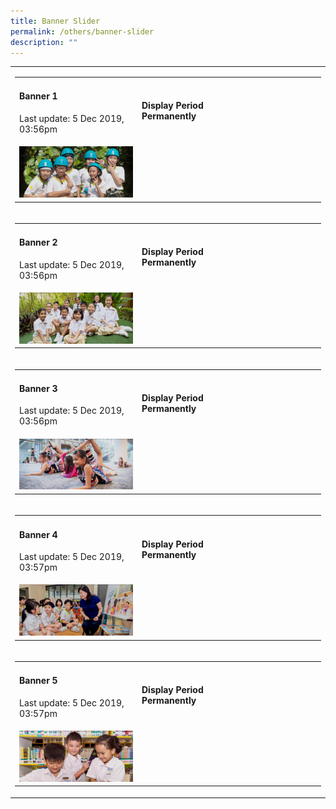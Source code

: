 ```yaml
---
title: Banner Slider
permalink: /others/banner-slider
description: ""
---
```

<table width="100%" cellpadding="0">
<tbody>
<tr>
<td>
<table border="0" width="100%" cellspacing="2" cellpadding="2">
<tbody>
<tr>
<td>
<h4><strong>Banner 1</strong></h4>
<p>Last update: 5 Dec 2019, 03:56pm</p>
</td>
<td colspan="2">
<p><strong>Display Period</strong><br /><strong>Permanently</strong></p>
</td>
</tr>
<tr>
<td width="40%"><img src="/images/banner1.jpg"></td>
</tr>
</tbody>
</table>
</td>
</tr>
<tr>
<td>
<table border="0" width="100%" cellspacing="2" cellpadding="2">
<tbody>
<tr>
<td>
<h4><strong>Banner 2</strong></h4>
<p>Last update: 5 Dec 2019, 03:56pm</p>
</td>
<td colspan="2">
<p><strong>Display Period</strong><br /><strong>Permanently</strong></p>
</td>
</tr>
<tr>
<td width="40%"><img src="/images/banner2.jpg"></td>
</tr>
</tbody>
</table>
</td>
</tr>
<tr>
<td>
<table border="0" width="100%" cellspacing="2" cellpadding="2">
<tbody>
<tr>
<td>
<h4><strong>Banner 3</strong></h4>
<p>Last update: 5 Dec 2019, 03:56pm</p>
</td>
<td colspan="2">
<p><strong>Display Period</strong><br /><strong>Permanently</strong></p>
</td>
</tr>
<tr>
<td width="40%"><img src="/images/banner3.jpg"></td>
</tr>
</tbody>
</table>
</td>
</tr>
<tr>
<td>
<table border="0" width="100%" cellspacing="2" cellpadding="2">
<tbody>
<tr>
<td>
<h4><strong>Banner 4</strong></h4>
<p>Last update: 5 Dec 2019, 03:57pm</p>
</td>
<td colspan="2">
<p><strong>Display Period</strong><br /><strong>Permanently</strong></p>
</td>
</tr>
<tr>
<td width="40%"><img src="/images/banner4.jpg"></td>
</tr>
</tbody>
</table>
</td>
</tr>
<tr>
<td>
<table border="0" width="100%" cellspacing="2" cellpadding="2">
<tbody>
<tr>
<td>
<h4><strong>Banner 5</strong></h4>
<p>Last update: 5 Dec 2019, 03:57pm</p>
</td>
<td colspan="2">
<p><strong>Display Period</strong><br /><strong>Permanently</strong></p>
</td>
</tr>
<tr>
<td width="40%"><img src="/images/banner5.jpg"></td>
</tr>
</tbody>
</table>
</td>
</tr>
</tbody>
</table>